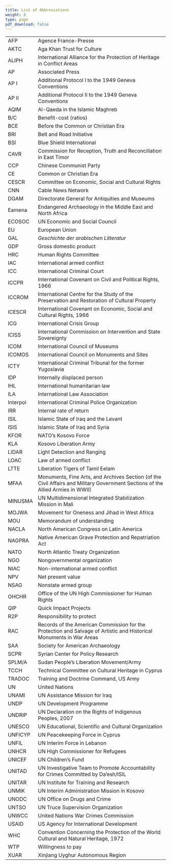 ```yaml
---
title: List of Abbreviations
weight: 6
type: page
pdf_download: false
---
```


|         |             |
| --------| ----------- |
| AFP     | Agence France-Presse |
| AKTC    | Aga Khan Trust for Culture |
| ALIPH   | International Alliance for the Protection of Heritage in Conflict Areas |
| AP      | Associated Press |
| AP I    | Additional Protocol I to the 1949 Geneva Conventions |
| AP II   | Additional Protocol II to the 1949 Geneva Conventions |
| AQIM    | Al-Qaeda in the Islamic Maghreb |
| B/C     | Benefit-cost (ratios) |
| BCE     | Before the Common or Christian Era |
| BRI     |  Belt and Road Initiative |
| BSI     | Blue Shield International |
| CAVR    |  Commission for Reception, Truth and Reconciliation in East Timor |
| CCP     | Chinese Communist Party |
| CE      | Common or Christian Era |
| CESCR   | Committee on Economic, Social and Cultural Rights |
| CNN     |  Cable News Network |
| DGAM    | Directorate General for Antiquities and Museums |
| Eamena  | Endangered Archaeology in the Middle East and North Africa |
| ECOSOC  | UN Economic and Social Council |
| EU      | European Union  |
| GAL     | *Geschichte der arabischen Litteratur* |
| GDP     | Gross domestic product |
| HRC     | Human Rights Committee |
| IAC     | International armed conflict |
| ICC     | International Criminal Court |
| ICCPR   | International Covenant on Civil and Political Rights, 1966 |
| ICCROM  | International Centre for the Study of the Preservation and Restoration of Cultural Property |
| ICESCR  | International Covenant on Economic, Social and Cultural Rights, 1966 |
| ICG     | International Crisis Group |
| ICISS   | International Commission on Intervention and State Sovereignty |
| ICOM    | International Council of Museums |
| ICOMOS  | International Council on Monuments and Sites |
| ICTY    | International Criminal Tribunal for the former Yugoslavia |
| IDP     | Internally displaced person |
| IHL     | International humanitarian law |
| ILA     | International Law Association |
| Interpol | International Criminal Police Organization |
| IRR     | Internal rate of return |
| ISIL    | Islamic State of Iraq and the Levant |
| ISIS    | Islamic State of Iraq and Syria |
| KFOR    | NATO’s Kosovo Force |
| KLA     | Kosovo Liberation Army |
| LIDAR   | Light Detection and Ranging |
| LOAC    | Law of armed conflict |
| LTTE    |  Liberation Tigers of Tamil Eelam |
| MFAA    | Monuments, Fine Arts, and Archives Section (of the Civil Affairs and Military Government Sections of the Allied Armies in WWII) |
| MINUSMA | UN Multidimensional Integrated Stabilization Mission in Mali  |
| MOJWA   | Movement for Oneness and Jihad in West Africa |
| MOU     | Memorandum of understanding  |
| NACLA   | North American Congress on Latin America |
| NAGPRA  | Native American Grave Protection and Repatriation Act |
| NATO    | North Atlantic Treaty Organization |
| NGO     | Nongovernmental organization |
| NIAC    | Non-international armed conflict |
| NPV     | Net present value |
| NSAG    |  Nonstate armed group |
| OHCHR   | Office of the UN High Commissioner for Human Rights |
| QIP     | Quick Impact Projects |
| R2P     | Responsibility to protect |
| RAC     | Records of the American Commission for the Protection and Salvage of Artistic and Historical Monuments in War Areas |
| SAA     | Society for American Archaeology |
| SCPR    | Syrian Center for Policy Research |
| SPLM/A  | Sudan People’s Liberation Movement/Army |
| TCCH    | Technical Committee on Cultural Heritage in Cyprus |
| TRADOC  | Training and Doctrine Command, US Army |
| UN      | United Nations |
| UNAMI   | UN Assistance Mission for Iraq |
| UNDP    | UN Development Programme |
| UNDRIP  | UN Declaration on the Rights of Indigenous Peoples, 2007 |
| UNESCO  | UN Educational, Scientific and Cultural Organization |
| UNFICYP | UN Peacekeeping Force in Cyprus |
| UNFIL   | UN Interim Force in Lebanon |
| UNHCR   | UN High Commissioner for Refugees |
| UNICEF  | UN Children’s Fund |
| UNITAD  | UN Investigative Team to Promote Accountability for Crimes Committed by Da’esh/ISIL |
| UNITAR  | UN Institute for Training and Research |
| UNMIK   | UN Interim Administration Mission in Kosovo |
| UNODC   | UN Office on Drugs and Crime |
| UNTSO   | UN Truce Supervision Organization |
| UNWCC   | United Nations War Crimes Commission |
| USAID   | US Agency for International Development |
| WHC     | Convention Concerning the Protection of the World Cultural and Natural Heritage, 1972 |
| WTP     | Willingness to pay |
| XUAR    | Xinjiang Uyghur Autonomous Region |
